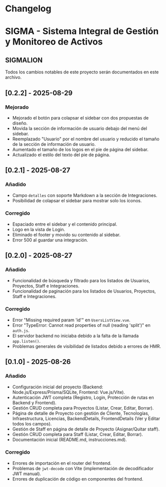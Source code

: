 # Changelog
# SIGMA - Sistema Integral de Gestión y Monitoreo de Activos
## SIGMALION

Todos los cambios notables de este proyecto serán documentados en este archivo.

## [0.2.2] - 2025-08-29

### Mejorado
- Mejorado el botón para colapsar el sidebar con dos propuestas de diseño.
- Movida la sección de información de usuario debajo del menú del sidebar.
- Reemplazado "Usuario" por el nombre del usuario y reducido el tamaño de la sección de información de usuario.
- Aumentado el tamaño de los logos en el pie de página del sidebar.
- Actualizado el estilo del texto del pie de página.

## [0.2.1] - 2025-08-27

### Añadido
- Campo `detalles` con soporte Markdown a la sección de Integraciones.
- Posibilidad de colapsar el sidebar para mostrar solo los íconos.

### Corregido
- Espaciado entre el sidebar y el contenido principal.
- Logo en la vista de Login.
- Eliminado el footer y movido su contenido al sidebar.
- Error 500 al guardar una integración.

## [0.2.0] - 2025-08-27

### Añadido
- Funcionalidad de búsqueda y filtrado para los listados de Usuarios, Proyectos, Staff e Integraciones.
- Funcionalidad de paginación para los listados de Usuarios, Proyectos, Staff e Integraciones.

### Corregido
- Error "Missing required param 'id'" en `UsersListView.vue`.
- Error "TypeError: Cannot read properties of null (reading 'split')" en `auth.js`.
- El servidor backend no iniciaba debido a la falta de la llamada `app.listen()`.
- Problemas generales de visibilidad de listados debido a errores de HMR.

## [0.1.0] - 2025-08-26

### Añadido
- Configuración inicial del proyecto (Backend: Node.js/Express/Prisma/SQLite, Frontend: Vue.js/Vite).
- Autenticación JWT completa (Registro, Login, Protección de rutas en Backend y Frontend).
- Gestión CRUD completa para Proyectos (Listar, Crear, Editar, Borrar).
- Página de detalle de Proyecto con gestión de Cliente, Tecnologías, Infraestructura, Licencias, BackendDetails, FrontendDetails (Ver y Editar todos los campos).
- Gestión de Staff en página de detalle de Proyecto (Asignar/Quitar staff).
- Gestión CRUD completa para Staff (Listar, Crear, Editar, Borrar).
- Documentación inicial (README.md, instrucciones.md).

### Corregido
- Errores de importación en el router del frontend.
- Problemas de `jwt-decode` con Vite (implementación de decodificador JWT manual).
- Errores de duplicación de código en componentes del frontend.